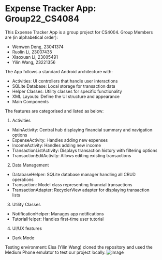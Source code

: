 # Expense Tracker App: Group22_CS4084
This Expense Tracker App is a group project for CS4004. Group Members are (in alphabetical order):
- Wenwen Deng, 23041374 
- Ruolin Li, 23007435
- Xiaoxuan Li, 23005491
- Yilin Wang, 23221356

The App follows a standard Android architecture with:
- Activities: UI controllers that handle user interactions
- SQLite Database: Local storage for transaction data
- Helper Classes: Utility classes for specific functionality
- XML Layouts: Define the UI structure and appearance
- Main Components

The features are categorised and listed as below:
1. Activities
- MainActivity: Central hub displaying financial summary and navigation options
- ExpenseActivity: Handles adding new expenses
- IncomeActivity: Handles adding new income
- TransactionListActivity: Displays transaction history with filtering options
- TransactionEditActivity: Allows editing existing transactions
2. Data Management
- DatabaseHelper: SQLite database manager handling all CRUD operations
- Transaction: Model class representing financial transactions
- TransactionAdapter: RecyclerView adapter for displaying transaction lists
3. Utility Classes
- NotificationHelper: Manages app notifications
- TutorialHelper: Handles first-time user tutorial
4. UI/UX features
- Dark Mode

Testing environment: Elsa (Yilin Wang) cloned the repository and used the Medium Phone emulator to test our project locally. 
![image](https://github.com/user-attachments/assets/973aa60f-56d2-4b2c-8139-9c1347772580)
